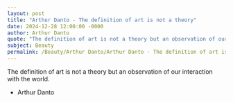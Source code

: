 ```yaml
---
layout: post
title: "Arthur Danto - The definition of art is not a theory"
date: 2024-12-28 12:00:00 -0000
author: Arthur Danto
quote: "The definition of art is not a theory but an observation of our interaction with the world."
subject: Beauty
permalink: /Beauty/Arthur Danto/Arthur Danto - The definition of art is not a theory
---
```


The definition of art is not a theory but an observation of our interaction with the world.

- Arthur Danto
